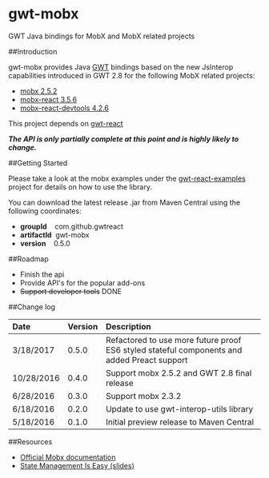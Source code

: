 # gwt-mobx
GWT Java bindings for MobX and MobX related projects

##Introduction

gwt-mobx provides Java [GWT](http://www.gwtproject.org/) bindings based on the
new JsInterop capabilities introduced in GWT 2.8 for the following MobX related projects:

* [mobx 2.5.2](https://github.com/mobxjs/mobx)
* [mobx-react 3.5.6](https://github.com/mobxjs/mobx-react)
* [mobx-react-devtools 4.2.6](https://github.com/mobxjs/mobx-react-devtools)

This project depends on [gwt-react](https://github.com/GWTReact/gwt-react)

***The API is only partially complete at this point and is highly likely to change.***

##Getting Started

Please take a look at the mobx examples under the [gwt-react-examples](https://github.com/GWTReact/gwt-react-examples) project for
details on how to use the library.

You can download the latest release .jar from Maven Central using the following coordinates:

* **groupId**&nbsp;&nbsp;&nbsp; com.github.gwtreact
* **artifactId**&nbsp;&nbsp;gwt-mobx
* **version**&nbsp;&nbsp;&nbsp;  0.5.0

##Roadmap

* Finish the api
* Provide API's for the popular add-ons
* ~~Support developer tools~~ DONE

##Change log

| Date | Version | Description |
| :---      | :---  | :---  |
| 3/18/2017 | 0.5.0 | Refactored to use more future proof ES6 styled stateful components and added Preact support  |
| 10/28/2016 | 0.4.0 | Support mobx 2.5.2 and GWT 2.8 final release  |
| 6/28/2016 | 0.3.0 | Support mobx 2.3.2  |
| 6/18/2016 | 0.2.0 | Update to use gwt-interop-utils library   |
| 5/18/2016 | 0.1.0 | Initial preview release to Maven Central   |


##Resources

* [Official Mobx documentation](https://mobxjs.github.io/mobx/)
* [State Management Is Easy (slides)](https://speakerdeck.com/mweststrate/state-management-is-easy-introduction-to-mobx)

